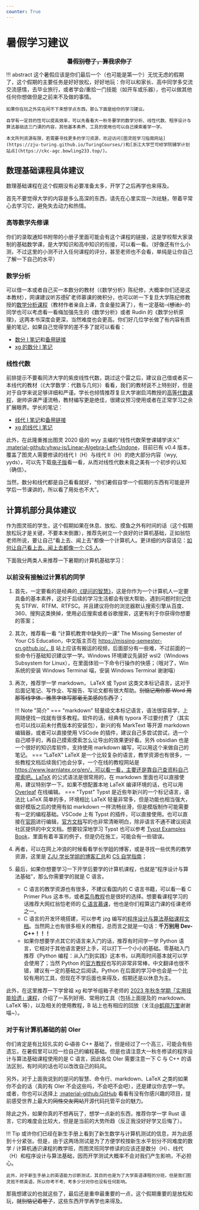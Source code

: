 ```yaml
---
counter: True
---
```


# 暑假学习建议

<div style="text-align: center; font-size: 1rem;"><strong><del>暑假别卷了，算我求你了</del></strong></div>

!!! abstract
    这个暑假应该是你们最后一个（也可能是第一个）无忧无虑的假期了，这个假期的主要任务是好好放松，好好地玩：你可以和家长、高中同学多交流交流感情，去毕业旅行，或者学会/重拾一门技能（如开车或乐器），也可以做其他任何你想做但是之前来不及做的事情。

    如果你在玩之外实在闲不下来想学点东西，那么下面是给你的学习建议。

    自学有一定目的性可以提高效率，可以先看看大一秋冬要学的数学分析、线性代数、程序设计与算法基础这三门课的内容，其他基本素养、工具的使用也可以自己摸索着学一学。

    本文所列资源有限，若需要寻找更多的学习资源，欢迎访问[图灵班学习指南网站](https://zju-turing.github.io/TuringCourses/)和[浙江大学竺可桢学院辅学计划站点](https://ckc-agc.bowling233.top/)。

## 数理基础课程具体建议
数理基础课程在这个假期没有必要准备太多，开学了之后再学也来得及。

首先不要觉得大学的内容是多么高深的东西，请先在心里实现一次祛魅，带着平常心去学习它，避免失去动力和热情。

### 高等数学先修课
你们的录取通知书附带的小册子里面可能会有这个课程的链接，这是学校帮大家录制的基础数学课，是大学知识和高中知识的衔接，可以看一看。（好像还有什么小测，不过这里的小测不计入任何课程的评分，甚至老师也不会看，单纯是让你自己了解一下自己的水平）

### 数学分析
可以借一本或者自己买一本数分的教材（《数学分析》陈纪修，大概率你们还是这本教材），网课建议听苏德矿老师慕课的微积分，也可以听一下复旦大学陈纪修教授的[数学分析课程](https://www.bilibili.com/video/BV15v411g7VP)（教材作者亲自上课，含金量拉满了），有一定基础<del>（想法）</del>的同学也可以考虑看一看梅加强先生的《数学分析》或者 Rudin 的《数学分析原理》，这两本书深度会更深，当然难度也会更高。你们好几位学长做了有内容有质量的笔记，如果自己觉得学的差不多了就可以看看：

- [数分 Ⅰ 笔记](https://github.com/Intelligent-BOT/hello-world/blob/main/ZJU%E8%B5%84%E6%96%99/%E6%95%B0%E5%AD%A6%E5%88%86%E6%9E%90/%E6%95%B0%E5%AD%A6%E5%88%86%E6%9E%90I%E6%9C%9F%E6%9C%AB%E5%A4%8D%E4%B9%A0.pdf)和[备用链接](https://zhuanlan.zhihu.com/p/450978259)
- [xg 的数分 Ⅰ 笔记](https://note.tonycrane.cc/assets/files/%E6%95%B0%E5%AD%A6%E5%88%86%E6%9E%90%EF%BC%88%E7%94%B2%EF%BC%89I%EF%BC%88H%EF%BC%89%E7%AC%94%E8%AE%B0.pdf)

### 线性代数
前排提示不要看同济大学的紫皮线性代数，跳过这个雷之后，建议自己借或者买一本线代的教材（《大学数学：代数与几何》）看看，我们的教材说不上特别好，但是对于自学来说足够详细和严谨。学长也倾情推荐复旦大学谢启鸿教授的[高等代数课程](https://www.bilibili.com/video/BV1mJ411r7ZB)，谢帅讲课严谨流畅，教材编写更是绝佳，很建议预习使用或者在正常学习之余扩展眼界。学长的笔记：

- [线代 Ⅰ 笔记](https://github.com/Intelligent-BOT/hello-world/blob/main/ZJU%E8%B5%84%E6%96%99/%E7%BA%BF%E6%80%A7%E4%BB%A3%E6%95%B0/%E7%BA%BF%E6%80%A7%E4%BB%A3%E6%95%B0%E6%9C%9F%E6%9C%AB%E5%A4%8D%E4%B9%A0.pdf)和[备用链接](https://zhuanlan.zhihu.com/p/450971993)
- [xg 的线代 Ⅰ 笔记](https://note.tonycrane.cc/assets/files/%E7%BA%BF%E6%80%A7%E4%BB%A3%E6%95%B0%20I%EF%BC%88H%EF%BC%89%E7%AC%94%E8%AE%B0.pdf)

此外，在此隆重推出图灵 2020 级的 wyy 主编的“线性代数荣誉课辅学讲义” [:material-github:yhwu-is/Linear-Algebra-Left-Undone](https://github.com/yhwu-is/Linear-Algebra-Left-Undone)，目前已有 v0.4 版本，覆盖了图灵人需要修读的线代 I（H）与线代 II（H）的绝大部分内容（wyy, yyds），可以先下载[电子版](https://github.com/yhwu-is/Linear-Algebra-Left-Undone/releases/tag/v0.4)看一看，从而对线性代数未竟之美有一个初步的认知（确信）。

当然，数分和线代都是自己看看就好，“你们暑假自学一个假期的东西有可能是开学后一节课讲的，所以看了用处也不大”。

## 计算机部分具体建议
作为图灵班的学生，这个假期如果在休息、放松、摸鱼之外有时间的话（这个假期放松玩才是关键，不要本末倒置），推荐先树立一个良好的计算机基础，正如翁恺老师所说，要让自己“看上去、闻上去”都像一个计算机人。更详细的内容请见：[如何让自己看上去、闻上去都像一个 CS 人](../cser)。

下面我分两类人来推荐一下暑期的计算机基础学习：

### 以前没有接触过计算机的同学

1. 首先，一定要看的是经典的[《提问的智慧》](https://github.com/ryanhanwu/How-To-Ask-Questions-The-Smart-Way/blob/main/README-zh_CN.md)，这是你作为一个计算机人一定要具备的基本素养，这对于后续的学习生活都会有很大帮助，遇到问题时刻记住先 STFW、RTFM、RTFSC。并且建议将你的浏览器默认搜索引擎从百度、360、搜狗这类换掉，使用必应搜索或者谷歌搜索，这更有利于你获得你想要的答案；
2. 其次，推荐看一看 “计算机教育中缺失的一课” The Missing Semester of Your CS Education，中文版主页在 https://missing-semester-cn.github.io/，B 站上应该有搬运的视频，后面部分有一些难，不过前面的一些命令行基础知识建议学一学。Windows 环境建议先装好 wsl2（Windows Subsystem for Linux），在里面体验一下命令行操作的快感；（哦对了，Win 系统的安装 Windows Terminal 喵，安装 Windows Terminal 谢谢喵）
3. 再次，推荐学一学 markdown， LaTeX 或 Typst 这类文本标记语言，这对于后面记笔记、写作业、写报告、写论文都有很大帮助。<del>别惦记用你那 Word 用那等线字体、雅黑字体写那毫无美感的东西了</del>；

    !!! Note "简介"
        === "markdown"
            轻量级文本标记语言，语法很容易学，上网随便找一找就有很多教程。软件的话，经典有 typora 不过要付费了（其实也可以找以前未付费版本的安装包），新兴的有 MarkText 等开源 markdown 编辑器，或者可以直接使用 VSCode 的插件，建议自己多尝试尝试，选一个自己顺手的，再自己摸索摸索怎么让导出的效果更好看。另外 obsidian 也是一个很好的知识库软件，支持使用 markdown 编写，可以用这个来做自己的笔记。
        === "LaTeX"
            LaTeX 是一个比较复杂的语言，教学资源也有很多，一些教程文档后续我们也会分享，一个在线的教程网站是 https://www.learnlatex.org/en/，可以看一看，主要还是靠自己查资料自己摸索吧。LaTeX 的公式语法是很常用的，在 markdown 里面也可以直接使用，建议特别学一下。如果不想配置本地 LaTeX 编译环境的话，也可以用 [Overleaf](https://www.overleaf.com/) 在线编辑。
        === "Typst"
            Typst 是近些年新兴的一个标记语言，语法比 LaTeX 简单的多，环境相比 LaTeX 轻量非常多，但是功能也相当强大，做好模版之后的使用有如 markdown 一样流畅丝滑，但是模版制作可能需要有一定的编程基础。VSCode 上有 Typst 的插件，可以直接使用。也可以直接在[官网](https://typst.app)进行编辑，[官方文档](https://typst.app/docs/)写的也非常清晰明白，除非语言不通不建议阅读社区提供的中文文档。想要较深地学习 Typst 也可以参考 [Typst Examples Book](https://sitandr.github.io/typst-examples-book/book/about.html)，里面有着丰富的例子，但是仍在施工，可能会有一些错误。

4. 再者，可以在网上冲浪的时候看看学长学姐的博客，或是寻找一些优秀的教学资源，这里是 [ZJU 学长学姐的博客汇总](https://isshikihugh.github.io/zju-cs-asio/)和 [CS 自学指南](https://csdiy.wiki/)；
5. 最后，如果你想要学习一下开学后要学的计算机课程，也就是“程序设计与算法基础”，那么你需要学的就是 C 语言。  
    - C 语言的教学资源也有很多，不建议看国内的 C 语言书籍，可以看一看 C Primer Plus 这本书，或者[菜鸟教程](https://www.runoob.com/cprogramming/c-tutorial.html)也是很好的选择。想要看课程学习的话推荐大网红翁恺老师的 [C 语言慕课](https://www.icourse163.org/course/0809ZJU007-9001)，他也是你们程算这门课的任课老师之一。
    - C 语言的开发环境搭建，可以参考 jzg 编写的[程序设计与算法基础课程文档](https://zhoutimemachine.github.io/2023_FPA/)。当然网上也有很多相关的教程，总而言之就是一句话：**千万别用 Dev-C++！！！**
    - 如果你想要学点其它的语言来入门的话，推荐有时间学一学 Python 语言，它相对于其他语言更好上手，可以打下一个小小的基础。零基础入门推荐《Python 编程：从入门到实践》这本书，以两周时间基本就可以学会使用了；当然 Python 的[官方教程](https://docs.python.org/3.11/index.html)也写的非常非常棒，中文翻译也很不错，建议有一定的基础之后阅读。Python 在后面的学习中也会是一个比较有用的工具，但现在不学后面也来得及，假期还是以休息为主。

此外，在这里推荐一下学曾祖 xg 和学爷组箱子老师的 [2023 年秋冬学期「实用技能拾遗」课程](https://slides.tonycrane.cc/PracticalSkillsTutorial/2023-fall-ckc/)，介绍了一系列好用、常用的工具（包括上面提及的 markdown、LaTeX 等），以及相关的使用教程，B 站上也有相应的回放（关注[@鹤翔万里](https://space.bilibili.com/171431343)谢谢喵~）。

### 对于有计算机基础的前 OIer
你们肯定是有比较扎实的 <del>C 语言</del> C++ 基础了，但是经过了一个高三，可能会有些遗忘，在暑假里可以捡一捡自己的编程基础。但是也请注意大一秋冬修读的程序设计与算法基础课程使用的是 C 语言，因此各位 OIer 需要注意一下 C 与 C++ 的语法区别，有时间的话也可以改改自己的码风。

另外，对于上面我说到的提问的智慧、命令行、markdown、LaTeX 之类的如果你不会的话（真的有 OIer 不会这些吗，不会吧不会吧），还是建议你去学一学。或者，你也可以选择上 [:material-github:GitHub](https://www.github.com) 看看有没有你感兴趣的项目，提前感受世界上最大的<del>同性交友网站</del>开源代码托管平台的魅力。

除此之外，如果你真的不想再玩了，想学一点新的东西，推荐你学一学 Rust 语言，它的难度会比较大，但是是当前的大势所趋（反正我没好好学又后悔了）。


!!! Tip
    或许你们已经在新生手册上看到了新生数学与计算机测试的信息，并为此感到十分紧张。但是，由于这两场测试是为了方便学校按新生水平划分不同难度的数学 / 计算机通识课程的教学班，而图灵班同学修读的应该还是数分（H）、线代（H）和程序设计与算法基础，因而开学测试大概率不会对我们产生影响，不必担心。

    此外，对于新生手册上的英语能力诊断测试，其目的也是为了大学英语课程的分班，但是我们图灵班不修英语，所以你考不考、考多少分对你也没有任何影响。

那我想建议的也就这些了，最后还是重申最重要的一点，这个假期重要的是放松和玩，<del>就别惦记着卷了</del>，这些东西开学再学也来得及。